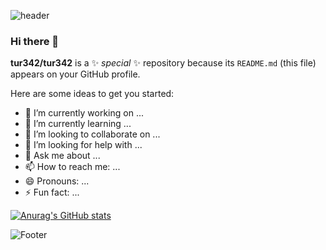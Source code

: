 ![header](https://capsule-render.vercel.app/api?type=wave&color=auto&height=200&section=header&text=Se%20Yeong&fontSize=90)
### Hi there 👋


**tur342/tur342** is a ✨ _special_ ✨ repository because its `README.md` (this file) appears on your GitHub profile.

Here are some ideas to get you started:

- 🔭 I’m currently working on ...
- 🌱 I’m currently learning ...
- 👯 I’m looking to collaborate on ...
- 🤔 I’m looking for help with ...
- 💬 Ask me about ...
- 📫 How to reach me: ...
- 😄 Pronouns: ...
- ⚡ Fun fact: ...



[![Anurag's GitHub stats](https://github-readme-stats.vercel.app/api?username=tur342)](https://github.com/tur342/)

![Footer](https://capsule-render.vercel.app/api?type=waving&color=auto&height=200&section=footer)